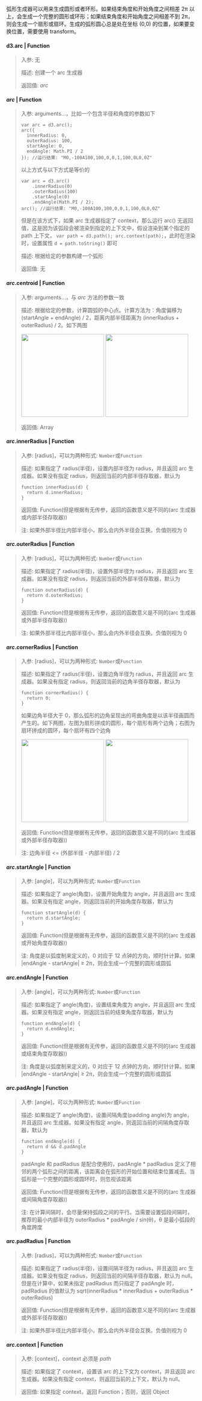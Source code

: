 弧形生成器可以用来生成圆形或者环形。如果结束角度和开始角度之间相差 2π 以上，会生成一个完整的圆形或环形；如果结束角度和开始角度之间相差不到 2π，则会生成一个扇形或扇环。生成的弧形圆心总是处在坐标 (0,0) 的位置，如果要变换位置，需要使用 transform。

#### d3.arc | Function

> 入参: 无 
>
> 描述: 创建一个 arc 生成器
>
> 返回值: *arc*

#### *arc* | Function

> 入参: arguments...，比如一个包含半径和角度的参数如下
> ```
> var arc = d3.arc();
> arc({
>   innerRadius: 0,
>   outerRadius: 100,
>   startAngle: 0,
>   endAngle: Math.PI / 2
> }); //运行结果: "M0,-100A100,100,0,0,1,100,0L0,0Z"
> ```
> 以上方式与以下方式是等价的
> ```
> var arc = d3.arc()
>     .innerRadius(0)
>     .outerRadius(100)
>     .startAngle(0)
>     .endAngle(Math.PI / 2);
> arc(); //运行结果: "M0,-100A100,100,0,0,1,100,0L0,0Z"
> ```
> 但是在该方式下，如果 arc 生成器指定了 context，那么运行 arc() 无返回值，这是因为该弧段会被渲染到指定的上下文中，假设渲染到某个指定的 path 上下文， ```var path = d3.path(); arc.context(path);```，此时在渲染时，设置属性 ```d = path.toString()``` 即可
>
> 描述: 根据给定的参数构建一个弧形
>
> 返回值: 无

#### *arc*.centroid | Function

> 入参: arguments...，与 *arc* 方法的参数一致
>
> 描述: 根据给定的参数，计算圆弧的中心点。计算方法为：角度偏移为 (startAngle + endAngle) / 2，距离内部半径距离为 (innerRadius + outerRadius) / 2。如下两图
>
> <img src="https://raw.githubusercontent.com/d3/d3-shape/master/img/centroid-circular-sector.png" width="220" height="220"/>
> <img src="https://raw.githubusercontent.com/d3/d3-shape/master/img/centroid-annular-sector.png" width="220" height="220"/>
>
> 返回值: Array

#### *arc*.innerRadius | Function

> 入参: [radius]，可以为两种形式: ```Number```或```Function```
>
> 描述: 如果指定了 radius(半径)，设置内部半径为 radius，并且返回 arc 生成器。如果没有指定 radius，则返回当前的内部半径存取器，默认为
> ```
> function innerRadius(d) {
>   return d.innerRadius;
> }
> ```
>
> 返回值: Function(但是根据有无传参，返回的函数意义是不同的(arc 生成器或内部半径存取器))
>
> 注: 如果外部半径比内部半径小，那么会内外半径会互换。负值则视为 0

#### *arc*.outerRadius | Function

> 入参: [radius]，可以为两种形式: ```Number```或```Function```
>
> 描述: 如果指定了 radius(半径)，设置外部半径为 radius，并且返回 arc 生成器。如果没有指定 radius，则返回当前的外部半径存取器，默认为
> ```
> function outerRadius(d) {
>   return d.outerRadius;
> }
> ```
>
> 返回值: Function(但是根据有无传参，返回的函数意义是不同的(arc 生成器或外部半径存取器))
>
> 注: 如果外部半径比内部半径小，那么会内外半径会互换。负值则视为 0

#### *arc*.cornerRadius | Function

> 入参: [radius]，可以为两种形式: ```Number```或```Function```
>
> 描述: 如果指定了 radius(半径)，设置边角半径为 radius，并且返回 arc 生成器。如果没有指定 radius，则返回当前的边角半径存取器，默认为
> ```
> function cornerRadius() {
>   return 0;
> }
> ```
> 如果边角半径大于 0，那么弧形的边角呈现出的弯曲角度是以该半径画圆而产生的。如下两图，左图为扇形拼成的圆形，每个扇形有两个边角；右图为扇环拼成的圆环，每个扇环有四个边角
>
> <img src="https://raw.githubusercontent.com/d3/d3-shape/master/img/rounded-circular-sector.png" width="220" height="220"/>
> <img src="https://raw.githubusercontent.com/d3/d3-shape/master/img/rounded-annular-sector.png" width="220" height="220"/>
>
> 返回值: Function(但是根据有无传参，返回的函数意义是不同的(arc 生成器或外部半径存取器))
>
> 注: 边角半径 <= (外部半径 - 内部半径) / 2

#### *arc*.startAngle | Function

> 入参: [angle]，可以为两种形式: ```Number```或```Function```
>
> 描述: 如果指定了 angle(角度)，设置开始角度为 angle，并且返回 arc 生成器。如果没有指定 angle，则返回当前的开始角度存取器，默认为
> ```
> function startAngle(d) {
>   return d.startAngle;
> }
> ```
>
> 返回值: Function(但是根据有无传参，返回的函数意义是不同的(arc 生成器或开始角度存取器))
>
> 注: 角度是以弧度制来定义的，0 对应于 12 点钟的方向，顺时针计算。如果 |endAngle - startAngle| ≥ 2π，则会生成一个完整的圆形或圆弧

#### *arc*.endAngle | Function

> 入参: [angle]，可以为两种形式: ```Number```或```Function```
>
> 描述: 如果指定了 angle(角度)，设置结束角度为 angle，并且返回 arc 生成器。如果没有指定 angle，则返回当前的结束角度存取器，默认为
> ```
> function endAngle(d) {
>   return d.endAngle;
> }
> ```
>
> 返回值: Function(但是根据有无传参，返回的函数意义是不同的(arc 生成器或结束角度存取器))
>
> 注: 角度是以弧度制来定义的，0 对应于 12 点钟的方向，顺时针计算。如果 |endAngle - startAngle| ≥ 2π，则会生成一个完整的圆形或圆弧

#### *arc*.padAngle | Function

> 入参: [angle]，可以为两种形式: ```Number```或```Function```
>
> 描述: 如果指定了 angle(角度)，设置间隔角度(padding angle)为 angle，并且返回 arc 生成器。如果没有指定 angle，则返回当前的间隔角度存取器，默认为
> ```
> function endAngle(d) {
>   return d && d.padAngle
> }
> ```
> padAngle 和 padRadius 是配合使用的，padAngle * padRadius 定义了相邻的两个弧形之间的距离，该距离会在弧形的开始位置和结束位置减去。当弧形是一个完整的圆形或圆环时，则忽视该距离
>
> 返回值: Function(但是根据有无传参，返回的函数意义是不同的(arc 生成器或间隔角度存取器))
>
> 注: 在计算间隔时，会尽量保持弧段之间的平行。当需要设置弧段间隔时，推荐的最小内部半径为 outerRadius * padAngle / sin(θ)，θ 是最小弧段的角度跨度

#### *arc*.padRadius | Function

> 入参: [radius]，可以为两种形式: ```Number```或```Function```
>
> 描述: 如果指定了 radius(半径)，设置间隔半径为 radius，并且返回 arc 生成器。如果没有指定 radius，则返回当前的间隔半径存取器，默认为 null。但是在计算中，如果未指定 padRadius 而只指定了 padAngle 时，padRadius 的值默认为  sqrt(innerRadius * innerRadius + outerRadius * outerRadius)
>
> 返回值: Function(但是根据有无传参，返回的函数意义是不同的(arc 生成器或外部半径存取器))
>
> 注: 如果外部半径比内部半径小，那么会内外半径会互换。负值则视为 0

#### *arc*.context | Function

> 入参: [context]，context 必须是 *path*
>
> 描述: 如果指定了 context，设置该 arc 的上下文为 context，并且返回 arc 生成器。如果没有指定 context，则返回当前的上下文，默认为 null。
>
> 返回值: 如果指定 context，返回 Function；否则，返回 Object